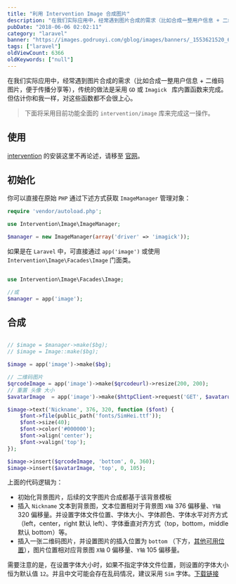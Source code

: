 ```yaml
---
title: "利用 Intervention Image 合成图片"
description: "在我们实际应用中，经常遇到图片合成的需求（比如合成一整用户信息 + 二维码图片，便于传播分享等），传统的做法是采用 `GD` 或 `Imagick ` 库内置函数来完成。但估计你和我一样，对这些函数都不会很上心。  > 下面..."
pubDate: "2018-06-06 02:02:11"
category: "laravel"
banner: "https://images.godruoyi.com/gblog/images/banners/_1553621520_6d34Z1x7UB.avif"
tags: ["laravel"]
oldViewCount: 6366
oldKeywords: ["null"]
---
```


在我们实际应用中，经常遇到图片合成的需求（比如合成一整用户信息 + 二维码图片，便于传播分享等），传统的做法是采用 `GD` 或 `Imagick ` 库内置函数来完成。但估计你和我一样，对这些函数都不会很上心。

> 下面将采用目前功能全面的 `intervention/image` 库来完成这一操作。

## 使用

[intervention](http://image.intervention.io/getting_started/installation) 的安装这里不再论述，请移至 [官网](http://image.intervention.io/getting_started/installation)。

## 初始化

你可以直接在原始 `PHP` 通过下述方式获取 `ImageManager` 管理对象：

```php
require 'vendor/autoload.php';

use Intervention\Image\ImageManager;

$manager = new ImageManager(array('driver' => 'imagick'));
```

如果是在 `Laravel` 中，可直接通过 `app('image')` 或使用 `Intervention\Image\Facades\Image` 门面类。

```php

use Intervention\Image\Facades\Image;

//或
$manager = app('image');
```

## 合成

```php

// $image = $manager->make($bg);
// $image = Image::make($bg);

$image = app('image')->make($bg);

// 二维码图片
$qrcodeImage = app('image')->make($qrcodeurl)->resize(200, 200);
// 重置 头像 大小
$avatarImage  = app('image')->make($httpClient->request('GET', $avatarurl)->getBody())->resize(200, 200);

$image->text('Nickname', 376, 320, function ($font) {
    $font->file(public_path('fonts/SimHei.ttf'));
    $font->size(40);
    $font->color('#000000');
    $font->align('center');
    $font->valign('top');
});

$image->insert($qrcodeImage, 'bottom', 0, 360);
$image->insert($avatarImage, 'top', 0, 105);
```

上面的代码逻辑为：

* 初始化背景图片，后续的文字图片合成都基于该背景模板
* 插入 `Nickname` 文本到背景图，文本位置相对于背景图 `X轴` 376 偏移量、`Y轴` 320 偏移量。并设置字体文件位置、字体大小、字体颜色、字体水平对齐方式（left，center，right 默认 left）、字体垂直对齐方式（top，bottom，middle 默认 bottom）等。
* 插入一张二维码图片，并设置图片的插入位置为 `bottom` （下方，[其他可用位置](http://image.intervention.io/api/insert)），图片位置相对应背景图 `X轴` 0 偏移量、`Y轴` 105 偏移量。

需要注意的是，在设置字体大小时，如果不指定字体文件位置，则设置的字体大小恒为默认值 `12`。并且中文可能会存在乱码情况，建议采用 `Sim` 字体。[下载链接](https://github.com/StellarCN/scp_zh/tree/master/fonts)
